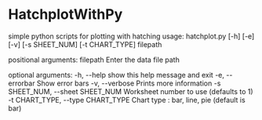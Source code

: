 # HatchplotWithPy
simple python scripts for plotting with hatching
usage: hatchplot.py [-h] [-e] [-v] [-s SHEET_NUM] [-t CHART_TYPE] filepath

positional arguments:
  filepath              Enter the data file path

optional arguments:
  -h, --help            show this help message and exit
  -e, --errorbar        Show error bars
  -v, --verbose         Prints more information
  -s SHEET_NUM, --sheet SHEET_NUM
                        Worksheet number to use (defaults to 1)
  -t CHART_TYPE, --type CHART_TYPE
                        Chart type : bar, line, pie (default is bar)
